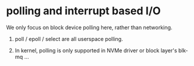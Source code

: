 # polling and interrupt based I/O

We only focus on block device polling here, rather than networking.


1. poll / epoll / select are all userspace polling.

2. In kernel, polling is only supported in NVMe driver or block layer's blk-mq ...

 